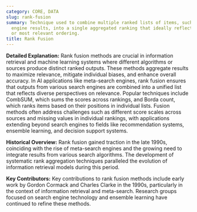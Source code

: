 ```yaml
---
category: CORE, DATA
slug: rank-fusion
summary: Technique used to combine multiple ranked lists of items, such as search
  engine results, into a single aggregated ranking that ideally reflects the consensus
  or most relevant ordering.
title: Rank Fusion
---
```


**Detailed Explanation:** Rank fusion methods are crucial in information retrieval and machine learning systems where different algorithms or sources produce distinct ranked outputs. These methods aggregate results to maximize relevance, mitigate individual biases, and enhance overall accuracy. In AI applications like meta-search engines, rank fusion ensures that outputs from various search engines are combined into a unified list that reflects diverse perspectives on relevance. Popular techniques include CombSUM, which sums the scores across rankings, and Borda count, which ranks items based on their positions in individual lists. Fusion methods often address challenges such as different score scales across sources and missing values in individual rankings, with applications extending beyond search engines to fields like recommendation systems, ensemble learning, and decision support systems.

**Historical Overview:** Rank fusion gained traction in the late 1990s, coinciding with the rise of meta-search engines and the growing need to integrate results from various search algorithms. The development of systematic rank aggregation techniques paralleled the evolution of information retrieval models during this period.

**Key Contributors:** Key contributions to rank fusion methods include early work by Gordon Cormack and Charles Clarke in the 1990s, particularly in the context of information retrieval and meta-search. Research groups focused on search engine technology and ensemble learning have continued to refine these methods.